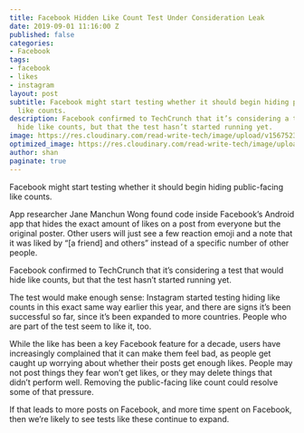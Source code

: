 ```yaml
---
title: Facebook Hidden Like Count Test Under Consideration Leak
date: 2019-09-01 11:16:00 Z
published: false
categories:
- Facebook
tags:
- facebook
- likes
- instagram
layout: post
subtitle: Facebook might start testing whether it should begin hiding public-facing
  like counts.
description: Facebook confirmed to TechCrunch that it’s considering a test that would
  hide like counts, but that the test hasn’t started running yet.
image: https://res.cloudinary.com/read-write-tech/image/upload/v1567523153/acastro_180522_facebook_0001.0_doz3yr.webp
optimized_image: https://res.cloudinary.com/read-write-tech/image/upload/c_scale,h_200,w_380/acastro_180522_facebook_0001.0_doz3yr.webp
author: shan
paginate: true
---
```


Facebook might start testing whether it should begin hiding public-facing like counts.

App researcher Jane Manchun Wong found code inside Facebook’s Android app that hides the exact amount of likes on a post from everyone but the original poster. Other users will just see a few reaction emoji and a note that it was liked by “[a friend] and others” instead of a specific number of other people.

Facebook confirmed to TechCrunch that it’s considering a test that would hide like counts, but that the test hasn’t started running yet.

The test would make enough sense: Instagram started testing hiding like counts in this exact same way earlier this year, and there are signs it’s been successful so far, since it’s been expanded to more countries. People who are part of the test seem to like it, too.

While the like has been a key Facebook feature for a decade, users have increasingly complained that it can make them feel bad, as people get caught up worrying about whether their posts get enough likes. People may not post things they fear won’t get likes, or they may delete things that didn’t perform well. Removing the public-facing like count could resolve some of that pressure.

If that leads to more posts on Facebook, and more time spent on Facebook, then we’re likely to see tests like these continue to expand.

